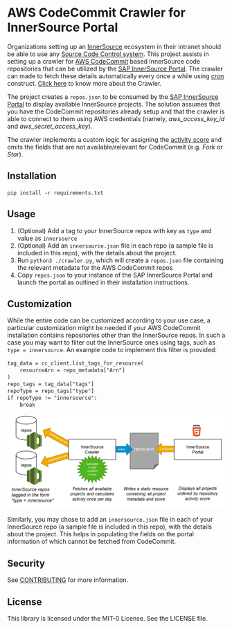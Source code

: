 # AWS CodeCommit Crawler for InnerSource Portal
Organizations setting up an [InnerSource](https://innersourcecommons.org/) ecosystem in their intranet should be able to use any [Source Code Control system](https://en.wikipedia.org/wiki/Source_Code_Control_System). This project assists in setting up a crawler for [AWS CodeCommit](https://aws.amazon.com/codecommit/) based InnerSource code repositories that can be utilized by the [SAP InnerSource Portal](https://github.com/sap/project-portal-for-InnerSource). The crawler can made to fetch these details automatically every once a while using [cron](https://en.wikipedia.org/wiki/Cron) construct. [Click here](https://github.com/SAP/project-portal-for-innersource/blob/main/docs/CRAWLING.md) to know more about the Crawler.

The project creates a `repos.json` to be consumed by the [SAP InnerSource Portal](https://github.com/sap/project-portal-for-InnerSource) to display available InnerSource projects. The solution assumes that you have the CodeCommit repositories already setup and that the crawler is able to connect to them using AWS credentials (namely, *aws_access_key_id* and *aws_secret_access_key*). 

The crawler implements a custom logic for assigning the  [activity score](https://patterns.innersourcecommons.org/p/repository-activity-score) and omits the fields that are not available/relevant for CodeCommit (e.g. *Fork* or *Star*).

## Installation

    pip install -r requirements.txt

## Usage

1. (Optional) Add a tag to your InnerSource repos with key as `type` and value as `innersource`
2. (Optional) Add an `innersource.json` file in each repo (a sample file is included in this repo), with the details about the project.
3. Run `python3 ./crawler.py`, which will create a `repos.json` file containing the relevant metadata for the AWS CodeCommit repos
4. Copy `repos.json` to your instance of the SAP InnerSource Portal and launch the portal as outlined in their installation instructions.

## Customization
While the entire code can be customized according to your use case, a particular customization might be needed if your AWS CodeCommit installation contains repositories other than the InnerSource repos. In such a case you may want to filter out the InnerSource ones using tags, such as `type = innersource`. An example code to implement this filter is provided:

    tag_data = cc_client.list_tags_for_resource(
    	resourceArn = repo_metadata["Arn"]
    )
    repo_tags = tag_data["tags"]
    repoType = repo_tags["type"]
    if repoType != "innersource":
    	break

![CodeCommit Crawler](innersource_crawler_codecommit.png)

Similarly, you may chose to add an `innersource.json` file in each of your InnerSource repo (a sample file is included in this repo), with the details about the project. This helps in populating the fields on the portal information of which cannot be fetched from CodeCommit.


## Security

See [CONTRIBUTING](CONTRIBUTING.md#security-issue-notifications) for more information.

## License

This library is licensed under the MIT-0 License. See the LICENSE file.